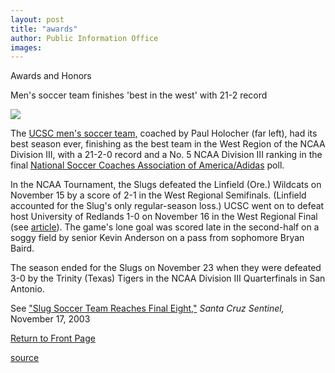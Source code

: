 ```yaml
---
layout: post
title: "awards"
author: Public Information Office
images:
---
```


Awards and Honors

Men's soccer team finishes 'best in the west' with 21-2 record

![][1]

The [UCSC men's soccer team,][2] coached by Paul Holocher (far left), had its best season ever, finishing as the best team in the West Region of the NCAA Division III, with a 21-2-0 record and a No. 5 NCAA Division III ranking in the final [National Soccer Coaches Association of America/Adidas][3] poll.

In the NCAA Tournament, the Slugs defeated the Linfield (Ore.) Wildcats on November 15 by a score of 2-1 in the West Regional Semifinals. (Linfield accounted for the Slug's only regular-season loss.) UCSC went on to defeat host University of Redlands 1-0 on November 16 in the West Regional Final (see [article][4]). The game's lone goal was scored late in the second-half on a soggy field by senior Kevin Anderson on a pass from sophomore Bryan Baird.  
  
The season ended for the Slugs on November 23 when they were defeated 3-0 by the Trinity (Texas) Tigers in the NCAA Division III Quarterfinals in San Antonio.

See ["Slug Soccer Team Reaches Final Eight,"][5] _Santa Cruz Sentinel,_ November 17, 2003  
  

[Return to Front Page][6]

[1]: ../art/soccer_team.380.jpg
[2]: http://goslugs.com/teams/soccer/men/msoc.html
[3]: http://www.nscaa.com/rank/20031201/D3M/0/index.html
[4]: http://www.ncaasports.com/soccer/mens/results/2657
[5]: http://www.santacruzsentinel.com/archive/2003/November/17/sport/stories/02sport.htm
[6]: http://currents.ucsc.edu/

[source](http://www1.ucsc.edu/currents/03-04/12-08/awards.html "Permalink to awards")
